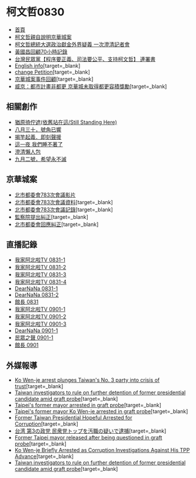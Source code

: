 柯文哲0830
===
- [首頁](https://g0v.hackmd.io/@kiang/rk5Cc4-hR)
- [柯文哲親自說明京華城案](https://www.youtube.com/embed/m4SoywVxOxc)
- [柯文哲總統大選政治獻金外界疑義 一次澄清記者會](https://www.youtube.com/embed/7uQ87OQjt60)
- [黃國昌回顧70小時記錄](https://www.youtube.com/embed/hhXqAQKwCtU)
- [台灣民眾黨【程序要正義、司法要公平、支持柯文哲】  連署書](https://docs.google.com/forms/d/e/1FAIpQLSfh4xiVkpZZ9pbiVuFwjFmwxBobhKZtdqIdjB81rbcSY6QuZw/viewform)
- [English info](https://standwithjustice.tpp.org.tw)[target=_blank]
- [change Petition](https://www.change.org/p/taiwan-911-retaliation-against-the-former-mayor-of-taipei-taiwan)[target=_blank]
- [京華城案事件回顧](https://www.cna.com.tw/news/aloc/202408290143.aspx)[target=_blank]
- [威京：都市計畫非都更 京華城未取得都更容積獎勵](https://www.cna.com.tw/news/aloc/202408290377.aspx)[target=_blank]

相關創作
---
- [猶原徛佇遮(依舊站在這/Still Standing Here)](https://www.youtube.com/embed/gwUpzW_xQNY)
- [八月三十，號角已響](https://www.youtube.com/embed/yZVgf4UCk2U)
- [揭竿起義．即刻聲援](https://www.youtube.com/embed/2oC4QNZ3184)
- [這一夜 我們睡不著了](https://www.youtube.com/embed/ZwsXIg9aBkw)
- [澄清懶人包](https://docs.google.com/document/d/1UuootDtWNjJeCeLogrbN1Fc2w6qV6GLYdQ7cvNavAW4/edit)
- [九月二號，希望永不滅](https://www.youtube.com/embed/sAr6gvFEQAA)

京華城案
---
- [北市都委會783次會議影片](https://www.youtube.com/embed/lKUeRZJ06aI)
- [北市都委會783次會議資料](https://tupc.gov.taipei/News_Content.aspx?n=E44B2E43C36039F4&sms=59AD6E6606F6002F&s=A0433075B795F1B8)[target=_blank]
- [北市都委會783次會議記錄](https://tupc.gov.taipei/News_Content.aspx?n=C1E985DC0854084A&sms=C412520428789622&s=63F12ED44028D6AC)[target=_blank]
- [監察院提出糾正](https://www.cy.gov.tw/News_Content.aspx?n=125&sms=8912&s=27615)[target=_blank]
- [北市都委會回應糾正](https://tupc.gov.taipei/News_Content.aspx?n=6790E1892BAC7807&sms=95DAB778B6CB4C7F&s=EEF07DFA2B47AA90)[target=_blank]

直播記錄
---
- [我家阿北啦TV 0831-1](https://www.youtube.com/embed/bLzKd_tS0Ew)
- [我家阿北啦TV 0831-2](https://www.youtube.com/embed/2ICPUuNuZvE)
- [我家阿北啦TV 0831-3](https://www.youtube.com/embed/6GmnhNAisO0)
- [我家阿北啦TV 0831-4](https://www.youtube.com/embed/STnLgTZI2Dw)
- [DearNaNa 0831-1](https://www.youtube.com/embed/0hkZJ6gUa2I)
- [DearNaNa 0831-2](https://www.youtube.com/embed/7G9v66l453Q)
- [館長 0831](https://www.youtube.com/embed/5gC6N7t6lkA)
- [我家阿北啦TV 0901-1](https://www.youtube.com/embed/wr4U4pYBGj8)
- [我家阿北啦TV 0901-2](https://www.youtube.com/embed/ib7FqT1uXFA)
- [我家阿北啦TV 0901-3](https://www.youtube.com/embed/jsNNznI12SE)
- [DearNaNa 0901-1](https://www.youtube.com/embed/CgqMtVpp4N0)
- [民眾之聲 0901-1](https://www.youtube.com/embed/ywnJy4ggO1Q)
- [館長 0901](https://www.youtube.com/embed/DXbpU-cp0dc)

外媒報導
---
- [Ko Wen-je arrest plunges Taiwan's No. 3 party into crisis of trust](https://asia.nikkei.com/Politics/Ko-Wen-je-arrest-plunges-Taiwan-s-No.-3-party-into-crisis-of-trust)[target=_blank]
- [Taiwan investigators to rule on further detention of former presidential candidate amid graft probe](https://abcnews.go.com/International/wireStory/taiwan-investigators-rule-detention-former-presidential-candidate-amid-113304000)[target=_blank]
- [Taipei's former mayor arrested in graft probe](https://www.reuters.com/world/asia-pacific/taipei-former-mayor-arrested-graft-probe-2024-08-31/)[target=_blank]
- [Taipei's former mayor Ko Wen-je arrested in graft probe](https://www.abc.net.au/news/2024-08-31/taipei-former-mayor-arrested-in-graft-probe-/104295078)[target=_blank]
- [Former Taiwan Presidential Hopeful Arrested for Corruption](https://www.bloomberg.com/news/articles/2024-08-31/former-taiwan-opposition-leader-held-on-corruption-allegations)[target=_blank]
- [台湾 第3の政党 民衆党トップを汚職の疑いで逮捕](https://www3.nhk.or.jp/news/html/20240831/k10014567041000.html)[target=_blank]
- [Former Taipei mayor released after being questioned in graft probe](https://www.reuters.com/world/asia-pacific/former-taipei-mayor-released-after-being-questioned-graft-probe-2024-09-02/)[target=_blank]
- [Ko Wen-je Briefly Arrested as Corruption Investigations Against His TPP Advance](https://thediplomat.com/2024/09/ko-wen-je-briefly-arrested-as-corruption-investigations-against-his-tpp-advance/)[target=_blank]
- [Taiwan investigators to rule on further detention of former presidential candidate amid graft probe](https://www.seattletimes.com/nation-world/taiwan-investigators-to-rule-on-further-detention-of-former-presidential-candidate-amid-graft-probe/)[target=_blank]